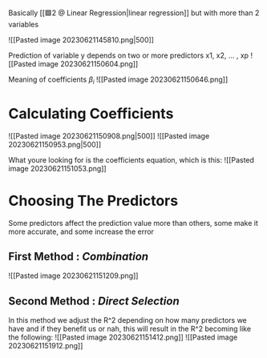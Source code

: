 Basically [[🟩2 @ Linear Regression|linear regression]] but with more than 2 variables

![[Pasted image 20230621145810.png|500]]

Prediction of variable y depends on two or more predictors x1, x2, ... , xp
![[Pasted image 20230621150604.png]]


Meaning of coefficients $\beta_{i}$
![[Pasted image 20230621150646.png]]



# Calculating Coefficients
![[Pasted image 20230621150908.png|500]]
![[Pasted image 20230621150953.png|500]]

What youre looking for is the coefficients equation, which is this:
![[Pasted image 20230621151053.png]]


# Choosing The Predictors
Some predictors affect the prediction value more than others,
some make it more accurate,
and some increase the error

## First Method : *Combination*
![[Pasted image 20230621151209.png]]


## Second Method : *Direct Selection*

In this method we adjust the R^2 depending on how many predictors we have and if they benefit us or nah, this will result in the R^2 becoming like the following:
![[Pasted image 20230621151412.png]]
![[Pasted image 20230621151912.png]]